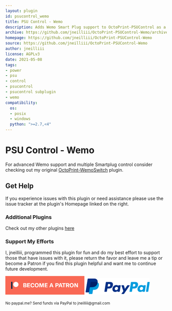 ```yaml
---
layout: plugin
id: psucontrol_wemo
title: PSU Control - Wemo
description: Adds Wemo Smart Plug support to OctoPrint-PSUControl as a sub-plugin 
archive: https://github.com/jneilliii/OctoPrint-PSUControl-Wemo/archive/master.zip
homepage: https://github.com/jneilliii/OctoPrint-PSUControl-Wemo
source: https://github.com/jneilliii/OctoPrint-PSUControl-Wemo
author: jneilliii
license: AGPLv3
date: 2021-05-08
tags:
- power
- psu
- control
- psucontrol
- psucontrol subplugin
- wemo
compatibility:
  os:
  - posix
  - windows
  python: ">=2.7,<4"
---
```


# PSU Control - Wemo

For advanced Wemo support and multiple Smartplug control consider checking out my original [OctoPrint-WemoSwitch](https://plugins.octoprint.org/plugins/wemoswitch/) plugin.

## Get Help

If you experience issues with this plugin or need assistance please use the issue tracker at the plugin's Homepage linked on the right.

### Additional Plugins

Check out my other plugins [here](https://plugins.octoprint.org/by_author/#jneilliii)

### Support My Efforts
I, jneilliii, programmed this plugin for fun and do my best effort to support those that have issues with it, please return the favor and leave me a tip or become a Patron if you find this plugin helpful and want me to continue future development.

[![Patreon](/assets/img/plugins/psucontrol_wemo/patreon-with-text-new.png)](https://www.patreon.com/jneilliii) [![paypal](/assets/img/plugins/psucontrol_wemo/paypal-with-text.png)](https://paypal.me/jneilliii)

<small>No paypal.me? Send funds via PayPal to jneilliii&#64;gmail&#46;com</small>
